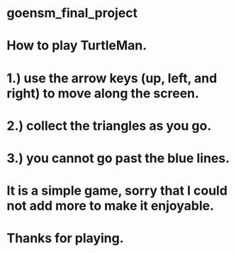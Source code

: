 # goensm_final_project
# How to play TurtleMan.
# 1.) use the arrow keys (up, left, and right) to move along the screen.
# 2.) collect the triangles as you go.
# 3.) you cannot go past the blue lines.
# It is a simple game, sorry that I could not add more to make it enjoyable.
# Thanks for playing.
